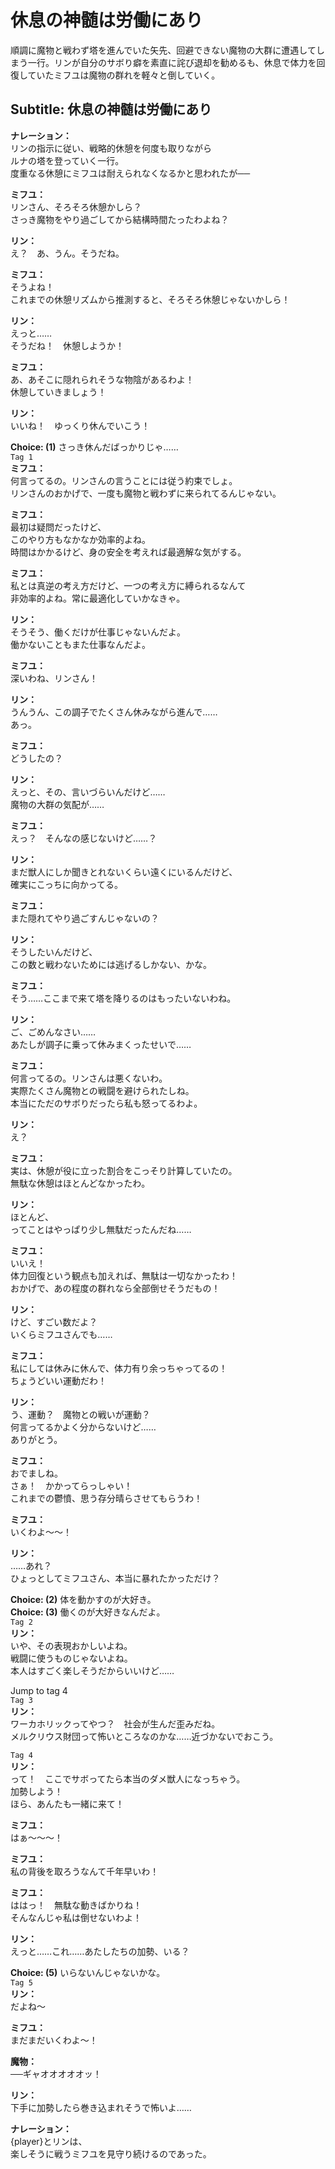 # 休息の神髄は労働にあり
順調に魔物と戦わず塔を進んでいた矢先、回避できない魔物の大群に遭遇してしまう一行。リンが自分のサボり癖を素直に詫び退却を勧めるも、休息で体力を回復していたミフユは魔物の群れを軽々と倒していく。
  
## Subtitle: 休息の神髄は労働にあり
  
**ナレーション：**  
リンの指示に従い、戦略的休憩を何度も取りながら  
ルナの塔を登っていく一行。  
度重なる休憩にミフユは耐えられなくなるかと思われたが──  
  
**ミフユ：**  
リンさん、そろそろ休憩かしら？  
さっき魔物をやり過ごしてから結構時間たったわよね？  
  
**リン：**  
え？　あ、うん。そうだね。  
  
**ミフユ：**  
そうよね！  
これまでの休憩リズムから推測すると、そろそろ休憩じゃないかしら！  
  
**リン：**  
えっと……  
そうだね！　休憩しようか！  
  
**ミフユ：**  
あ、あそこに隠れられそうな物陰があるわよ！  
休憩していきましょう！  
  
**リン：**  
いいね！　ゆっくり休んでいこう！  
  
**Choice: (1)**  さっき休んだばっかりじゃ……  
`Tag 1`  
**ミフユ：**  
何言ってるの。リンさんの言うことには従う約束でしょ。  
リンさんのおかげで、一度も魔物と戦わずに来られてるんじゃない。  
  
**ミフユ：**  
最初は疑問だったけど、  
このやり方もなかなか効率的よね。  
時間はかかるけど、身の安全を考えれば最適解な気がする。  
  
**ミフユ：**  
私とは真逆の考え方だけど、一つの考え方に縛られるなんて  
非効率的よね。常に最適化していかなきゃ。  
  
**リン：**  
そうそう、働くだけが仕事じゃないんだよ。  
働かないこともまた仕事なんだよ。  
  
**ミフユ：**  
深いわね、リンさん！  
  
**リン：**  
うんうん、この調子でたくさん休みながら進んで……  
あっ。  
  
**ミフユ：**  
どうしたの？  
  
**リン：**  
えっと、その、言いづらいんだけど……  
魔物の大群の気配が……  
  
**ミフユ：**  
えっ？　そんなの感じないけど……？  
  
**リン：**  
まだ獣人にしか聞きとれないくらい遠くにいるんだけど、  
確実にこっちに向かってる。  
  
**ミフユ：**  
また隠れてやり過ごすんじゃないの？  
  
**リン：**  
そうしたいんだけど、  
この数と戦わないためには逃げるしかない、かな。  
  
**ミフユ：**  
そう……ここまで来て塔を降りるのはもったいないわね。  
  
**リン：**  
ご、ごめんなさい……  
あたしが調子に乗って休みまくったせいで……  
  
**ミフユ：**  
何言ってるの。リンさんは悪くないわ。  
実際たくさん魔物との戦闘を避けられたしね。  
本当にただのサボりだったら私も怒ってるわよ。  
  
**リン：**  
え？  
  
**ミフユ：**  
実は、休憩が役に立った割合をこっそり計算していたの。  
無駄な休憩はほとんどなかったわ。  
  
**リン：**  
ほとんど、  
ってことはやっぱり少し無駄だったんだね……  
  
**ミフユ：**  
いいえ！  
体力回復という観点も加えれば、無駄は一切なかったわ！  
おかげで、あの程度の群れなら全部倒せそうだもの！  
  
**リン：**  
けど、すごい数だよ？  
いくらミフユさんでも……  
  
**ミフユ：**  
私にしては休みに休んで、体力有り余っちゃってるの！  
ちょうどいい運動だわ！  
  
**リン：**  
う、運動？　魔物との戦いが運動？  
何言ってるかよく分からないけど……  
ありがとう。  
  
**ミフユ：**  
おでましね。  
さぁ！　かかってらっしゃい！  
これまでの鬱憤、思う存分晴らさせてもらうわ！  
  
**ミフユ：**  
いくわよ～～！  
  
**リン：**  
……あれ？  
ひょっとしてミフユさん、本当に暴れたかっただけ？  
  
**Choice: (2)**  体を動かすのが大好き。  
**Choice: (3)**  働くのが大好きなんだよ。  
`Tag 2`  
**リン：**  
いや、その表現おかしいよね。  
戦闘に使うものじゃないよね。  
本人はすごく楽しそうだからいいけど……  
  
Jump to tag 4  
`Tag 3`  
**リン：**  
ワーカホリックってやつ？　社会が生んだ歪みだね。  
メルクリウス財団って怖いところなのかな……近づかないでおこう。  
  
`Tag 4`  
**リン：**  
って！　ここでサボってたら本当のダメ獣人になっちゃう。  
加勢しよう！  
ほら、あんたも一緒に来て！  
  
**ミフユ：**  
はぁ～～～！  
  
**ミフユ：**  
私の背後を取ろうなんて千年早いわ！  
  
**ミフユ：**  
ははっ！　無駄な動きばかりね！  
そんなんじゃ私は倒せないわよ！  
  
**リン：**  
えっと……これ……あたしたちの加勢、いる？  
  
**Choice: (5)**  いらないんじゃないかな。  
`Tag 5`  
**リン：**  
だよね～  
  
**ミフユ：**  
まだまだいくわよ～！  
  
**魔物：**  
──ギャオオオオオッ！  
  
**リン：**  
下手に加勢したら巻き込まれそうで怖いよ……  
  
**ナレーション：**  
{player}とリンは、  
楽しそうに戦うミフユを見守り続けるのであった。  

